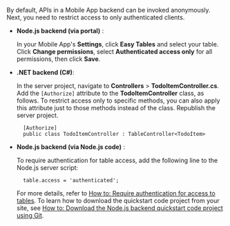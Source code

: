 
By default, APIs in a Mobile App backend can be invoked anonymously. Next, you need to restrict access to only authenticated clients.  

+ **Node.js backend (via portal)** :  
	
	In your Mobile App's **Settings**, click **Easy Tables** and select your table. Click **Change permissions**, select **Authenticated access only** for all permissions, then click **Save**. 

+ **.NET backend (C#)**:  

	In the server project, navigate to **Controllers** > **TodoItemController.cs**. Add the `[Authorize]` attribute to the **TodoItemController** class, as follows. To restrict access only to specific methods, you can also apply this attribute just to those methods instead of the class. Republish the server project.


        [Authorize]
        public class TodoItemController : TableController<TodoItem>

+ **Node.js backend (via Node.js code)** :  
	
	To require authentication for table access, add the following line to the Node.js server script:


        table.access = 'authenticated';

	For more details, refer to [How to: Require authentication for access to tables](/documentation/articles/app-service-mobile-node-backend-how-to-use-server-sdk#howto-tables-auth). To learn how to download the quickstart code project from your site, see [How to: Download the Node.js backend quickstart code project using Git](/documentation/articles/app-service-mobile-node-backend-how-to-use-server-sdk#download-quickstart).

